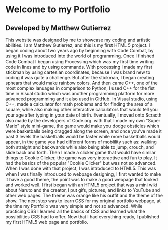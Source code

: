 # Welcome to my Portfolio
## Developed by Matthew Gutierrez
This website was designed by me to showcase my coding and artistic abilities. I am Matthew Gutierrez, and this is my first HTML 5 project. I began coding about two years ago by beginning with Code Combat, by using it I was introduced into the world of programming. Once I finished Code Combat I began using Processing which was my first time writing code in lines and by using commands. With processing I made my first stickman by using cartesian coordinates, because I was brand new to coding it was quite a challenge. But after the stickman, I began creating sphears that would make rainbow colors. And then came C++, one of the most complex lanuages in comparison to Python, I used C++ for the fist time in Visual studio which was another programming platform for more advanced programming and it also used in GitHub. In Visual studio, using C++, made a calculator for math problems and for finding the area of a square, while also making other interactive calculators that would tell you your age after typing in your date of birth. Eventually, I moved onto Scracth also made by the developers of Code.org. with that I made my own "Super Mario" style mini-game, the game would make you dodge obsticles which were basketballs being dragged along the screen, and once you've made it past 3 levels the basketballs would be faster while more basketballs would appear, in the game you had different forms of moblility such as: walking both straight and backwards while also being able to jump, crouch, and slide back and forth. Then I made a clicker game that would have similar things to Cookie Clicker, the game was very interactive and fun to play. It had the basics of the popular "Cookie  Clicker" but was not so advanced. When I was done with that project, I was introduced to HTML5. This was when I was finally introduced to webpage designing, I first wanted to make it have a good theme, the point was to make a good webpage that looked and worked well. I first began with an HTML5 project that was a mini wiki about Naruto and the creator, I put gifs, pictures, and links to YouTube and other web pages. The theme was  orange like his outfit and the theme of the show. The next step was to learn CSS for my original portfolio webpage, at the time my Portfolio was very simple and not so advanced. While practicing CSS I learned all the basics of CSS and learned  what the possibilities CSS had to offer.  Now that I had everything ready, I published my first HTML5 web page and portfolio.
